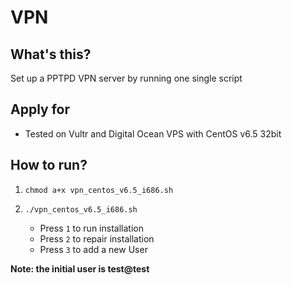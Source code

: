 VPN
===

## What's this?

Set up a PPTPD VPN server by running one single script

## Apply for

* Tested on Vultr and Digital Ocean VPS with CentOS v6.5 32bit

## How to run?

1. `chmod a+x vpn_centos_v6.5_i686.sh`
2. `./vpn_centos_v6.5_i686.sh`

    * Press `1` to run installation
    * Press `2` to repair installation
    * Press `3` to add a new User

__Note: the initial user is test@test__

